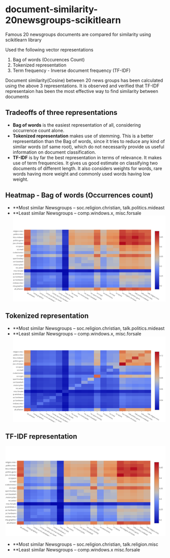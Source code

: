 # document-similarity-20newsgroups-scikitlearn
Famous 20 newsgroups  documents are compared for similarity using scikitlearn library

Used the following vector representations
1.	Bag of words (Occurences Count)
2.	Tokenized representation
3.	Term frequency - Inverse document frequency (TF-IDF)

Document similarity(Cosine) between 20 news groups has been calculated using the above 3 representations. It is observed and verified that TF-IDF representaion has been the most effective way to find similarity between documents

## Tradeoffs of three representations
-	**Bag of words** is the easiest representation of all, considering occurrence count alone.
-	**Tokenized representation** makes use of stemming. This is a better representation than the Bag of words, since it tries to reduce any kind of similar words (of same root), which do not necessarily provide us useful information on document classification.
-	**TF-IDF** is by far the best representation in terms of relevance. It makes use of term frequencies. It gives us good estimate on classifying two documents of different length. It also considers weights for words, rare words having more weight and commonly used words having low weight.

## Heatmap - Bag of words (Occurrences count)
-	**Most similar Newsgroups – soc.religion.christian, talk.politics.mideast
-	**Least similar Newsgroups – comp.windows.x, misc.forsale
![alt text](https://github.com/vinaybysani/document-similarity-20newsgroups-scikitlearn/blob/master/images/count.png)


## Tokenized representation 
-	**Most similar Newsgroups – soc.religion.christian, talk.politics.mideast
-	**Least similar Newsgroups – comp.windows.x, misc.forsale
![alt text](https://github.com/vinaybysani/document-similarity-20newsgroups-scikitlearn/blob/master/images/tfidf.png)


## TF-IDF representation
![alt text](https://github.com/vinaybysani/document-similarity-20newsgroups-scikitlearn/blob/master/images/tokenized.png)
-	**Most similar Newsgroups – soc.religion.christian, talk.religion.misc
-	**Least similar Newsgroups – comp.windows.x misc.forsale
